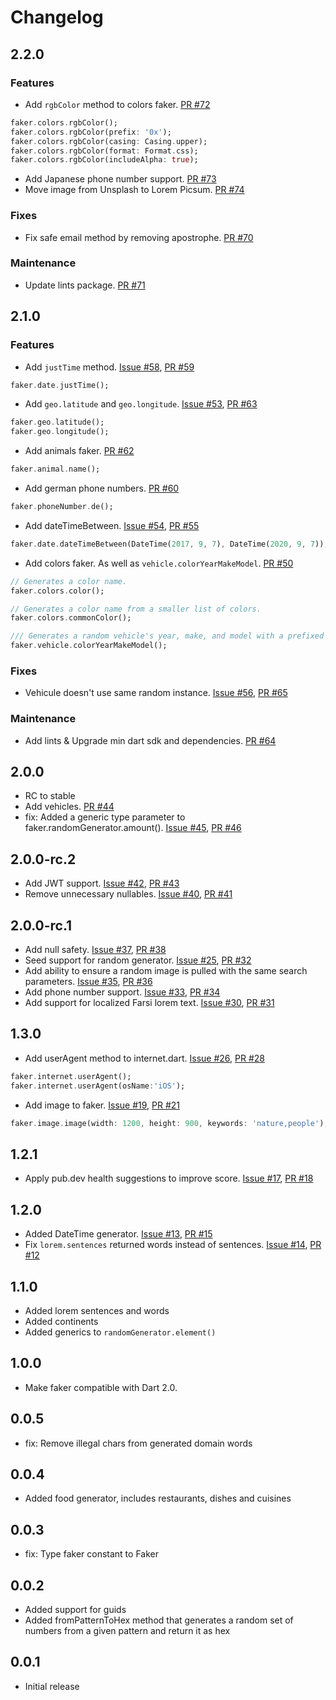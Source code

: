 # Changelog

## 2.2.0

### Features

- Add `rgbColor` method to colors faker. [PR #72](https://github.com/drager/faker/pull/72)
```dart
faker.colors.rgbColor();
faker.colors.rgbColor(prefix: '0x');
faker.colors.rgbColor(casing: Casing.upper);
faker.colors.rgbColor(format: Format.css);
faker.colors.rgbColor(includeAlpha: true);
```

- Add Japanese phone number support. [PR #73](https://github.com/drager/faker/pull/73)
- Move image from Unsplash to Lorem Picsum. [PR #74](https://github.com/drager/faker/pull/74)

### Fixes
- Fix safe email method by removing apostrophe. [PR #70](https://github.com/drager/faker/pull/70)

### Maintenance
- Update lints package. [PR #71](https://github.com/drager/faker/pull/71)

## 2.1.0

### Features
- Add `justTime` method. [Issue #58](https://github.com/drager/faker/issues/58), [PR #59](https://github.com/drager/faker/pull/59)
```dart
faker.date.justTime();
```
- Add `geo.latitude` and `geo.longitude`. [Issue #53](https://github.com/drager/faker/issues/53), [PR #63](https://github.com/drager/faker/pull/63)
```dart
faker.geo.latitude();
faker.geo.longitude();
```
- Add animals faker. [PR #62](https://github.com/drager/faker/pull/62)
```dart
faker.animal.name();
```
- Add german phone numbers. [PR #60](https://github.com/drager/faker/pull/60)
```dart
faker.phoneNumber.de();
```
- Add dateTimeBetween. [Issue #54](https://github.com/drager/faker/issues/54), [PR #55](https://github.com/drager/faker/pull/55)
```dart
faker.date.dateTimeBetween(DateTime(2017, 9, 7), DateTime(2020, 9, 7));
```
- Add colors faker. As well as `vehicle.colorYearMakeModel`. [PR #50](https://github.com/drager/faker/pull/50)
```dart
// Generates a color name.
faker.colors.color();

// Generates a color name from a smaller list of colors.
faker.colors.commonColor();

/// Generates a random vehicle's year, make, and model with a prefixed color.
faker.vehicle.colorYearMakeModel();
```

### Fixes
- Vehicule doesn't use same random instance. [Issue #56](https://github.com/drager/faker/issues/56), [PR #65](https://github.com/drager/faker/pull/65)

### Maintenance
- Add lints & Upgrade min dart sdk and dependencies. [PR #64](https://github.com/drager/faker/pull/64)

## 2.0.0
- RC to stable
- Add vehicles. [PR #44](https://github.com/drager/faker/pull/44)
- fix: Added a generic type parameter to faker.randomGenerator.amount(). [Issue #45](https://github.com/drager/faker/issues/45), [PR #46](https://github.com/drager/faker/pull/46)

## 2.0.0-rc.2
- Add JWT support. [Issue #42](https://github.com/drager/faker/issues/42), [PR #43](https://github.com/drager/faker/pull/43)
- Remove unnecessary nullables. [Issue #40](https://github.com/drager/faker/issues/40), [PR #41](https://github.com/drager/faker/pull/41)

## 2.0.0-rc.1

- Add null safety. [Issue #37](https://github.com/drager/faker/issues/37), [PR #38](https://github.com/drager/faker/pull/38)
- Seed support for random generator. [Issue #25](https://github.com/drager/faker/issues/25), [PR #32](https://github.com/drager/faker/pull/32)
- Add ability to ensure a random image is pulled with the same search parameters. [Issue #35](https://github.com/drager/faker/issues/35), [PR #36](https://github.com/drager/faker/pull/36)
- Add phone number support. [Issue #33](https://github.com/drager/faker/issues/33), [PR #34](https://github.com/drager/faker/pull/34)
- Add support for localized Farsi lorem text. [Issue #30](https://github.com/drager/faker/issues/30), [PR #31](https://github.com/drager/faker/pull/31)

## 1.3.0

- Add userAgent method to internet.dart. [Issue #26](https://github.com/drager/faker/issues/26), [PR #28](https://github.com/drager/faker/pull/28)

```dart
faker.internet.userAgent();
faker.internet.userAgent(osName:'iOS');
```

- Add image to faker. [Issue #19](https://github.com/drager/faker/issues/19), [PR #21](https://github.com/drager/faker/pull/21)

```dart
faker.image.image(width: 1200, height: 900, keywords: 'nature,people');
```

## 1.2.1

- Apply pub.dev health suggestions to improve score. [Issue #17](https://github.com/drager/faker/issues/17), [PR #18](https://github.com/drager/faker/pull/18)

## 1.2.0

- Added DateTime generator. [Issue #13](https://github.com/drager/faker/issues/13), [PR #15](https://github.com/drager/faker/pull/15)
- Fix `lorem.sentences` returned words instead of sentences. [Issue #14](https://github.com/drager/faker/issues/14), [PR #12](https://github.com/drager/faker/pull/12)

## 1.1.0

- Added lorem sentences and words
- Added continents
- Added generics to `randomGenerator.element()`

## 1.0.0

- Make faker compatible with Dart 2.0.

## 0.0.5

- fix: Remove illegal chars from generated domain words

## 0.0.4

- Added food generator, includes restaurants, dishes and cuisines

## 0.0.3

- fix: Type faker constant to Faker

## 0.0.2

- Added support for guids
- Added fromPatternToHex method that generates a random set of numbers
  from a given pattern and return it as hex

## 0.0.1

- Initial release
